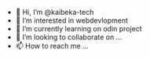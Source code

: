 - 👋 Hi, I’m @kaibeka-tech
- 👀 I’m interested in webdevlopment
- 🌱 I’m currently learning on odin project
- 💞️ I’m looking to collaborate on ...
- 📫 How to reach me ...

<!---
kaibeka-tech/kaibeka-tech is a ✨ special ✨ repository because its `README.md` (this file) appears on your GitHub profile.
You can click the Preview link to take a look at your changes.
--->
